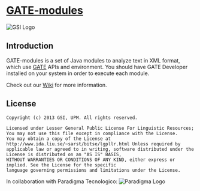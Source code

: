 [GATE-modules](https://github.com/gsi-upm/GATE-modules)
=====
![GSI Logo](http://gsi.dit.upm.es/templates/jgsi/images/logo.png)

## Introduction
GATE-modules is a set of Java modules to analyze text in XML format, which use [GATE](http://gate.ac.uk) APIs and environment.
You should have GATE Developer installed on your system in order to execute each module.

Check out our [Wiki](https://github.com/gsi-upm/GATE-modules/wiki) for more information.

## License

```
Copyright (c) 2013 GSI, UPM. All rights reserved.

Licensed under Lesser General Public License For Linguistic Resources; 
You may not use this file except in compliance with the License. 
You may obtain a copy of the License at http://www.ida.liu.se/~sarst/bitse/lgpllr.html Unless required by 
applicable law or agreed to in writing, software distributed under the License is distributed on an "AS IS" BASIS,
WITHOUT WARRANTIES OR CONDITIONS OF ANY KIND, either express or implied. See the License for the specific 
language governing permissions and limitations under the License.
```


In collaboration with Paradigma Tecnologico:
![Paradigma Logo](https://dl.dropboxusercontent.com/u/21681328/paradigma.png)

